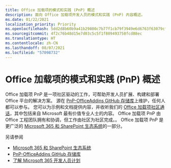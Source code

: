 ```yaml
---
title: Office 加载项的模式和实践 (PnP) 概述
description: 面向 Office 加载项开发人员的模式和实践 (PnP) 内容概述。
ms.date: 01/22/2021
localization_priority: Priority
ms.openlocfilehash: 5dd2d8b60b9a41b29800c7b77f1cb79f3949e6d6763f63079cf94a2ab60849f7
ms.sourcegitcommit: 4f2c76b48d15e7d03c5c5f1f809493758fcd88ec
ms.translationtype: HT
ms.contentlocale: zh-CN
ms.lasthandoff: 08/07/2021
ms.locfileid: "57098732"
---
```

# <a name="overview-of-patterns-and-practices-pnp-for-office-add-ins"></a>Office 加载项的模式和实践 (PnP) 概述

Office 加载项 PnP 是一项社区驱动的工作，可帮助开发人员扩展、构建和部署 Office 平台的解决方案。 源在 [PnP-OfficeAddins GitHub 存储库](https://github.com/OfficeDev/PnP-OfficeAddins)上维护，任何人都可以参与。 您可以为示例和文档提供内容，并收听我们的 [Office 加载项社区通话](https://pnp.github.io/#community)，其中包括来自 Microsoft 最有价值专业人士的内容。 Office 加载项 PnP 由 Office 工程团队拥有和协调，但工作由社区为社区完成。。 Office 加载项 PnP 是更广泛的 [Microsoft 365 和 SharePoint 生态系统](https://developer.microsoft.com/office/blogs/microsoft-365-sharepoint-ecosystem-pnp-august-2020-update/)的一部分。

另请参阅
- [Microsoft 365 和 SharePoint 生态系统](https://developer.microsoft.com/office/blogs/microsoft-365-sharepoint-ecosystem-pnp-august-2020-update/)
- [PnP-OfficeAddins GitHub 存储库](https://github.com/OfficeDev/PnP-OfficeAddins)
- [了解 Microsoft 365 开发人员计划](https://developer.microsoft.com/microsoft-365/dev-program)
